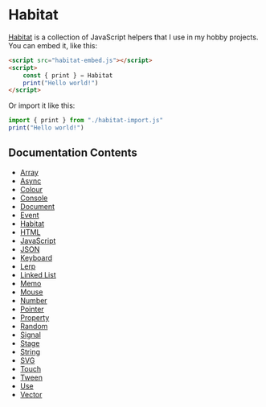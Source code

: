 # Habitat

[Habitat](https://github.com/TodePond/Habitat) is a collection of JavaScript helpers that I use in my hobby projects.<br>
You can embed it, like this:

```html
<script src="habitat-embed.js"></script>
<script>
	const { print } = Habitat
	print("Hello world!")
</script>
```

Or import it like this:

```javascript
import { print } from "./habitat-import.js"
print("Hello world!")
```

## Documentation Contents

-   [Array](array.md)
-   [Async](async.md)
-   [Colour](colour.md)
-   [Console](console.md)
-   [Document](document.md)
-   [Event](event.md)
-   [Habitat](habitat.md)
-   [HTML](html.md)
-   [JavaScript](javascript.md)
-   [JSON](json.md)
-   [Keyboard](keyboard.md)
-   [Lerp](lerp.md)
-   [Linked List](linked-list.md)
-   [Memo](memo.md)
-   [Mouse](mouse.md)
-   [Number](number.md)
-   [Pointer](pointer.md)
-   [Property](property.md)
-   [Random](random.md)
-   [Signal](signal.md)
-   [Stage](stage.md)
-   [String](string.md)
-   [SVG](svg.md)
-   [Touch](touch.md)
-   [Tween](tween.md)
-   [Use](use.md)
-   [Vector](vector.md)
